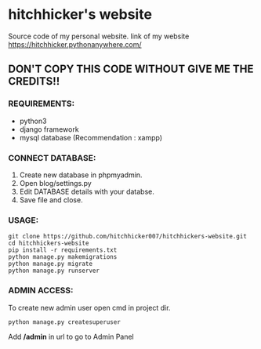 # hitchhicker's website
Source code of my personal website.
link of my website https://hitchhicker.pythonanywhere.com/

## DON'T COPY THIS CODE WITHOUT GIVE ME THE CREDITS!!

### REQUIREMENTS:
- python3
- django framework
- mysql database (Recommendation : xampp)

### CONNECT DATABASE:
1. Create new database in phpmyadmin.
2. Open blog/settings.py
3. Edit DATABASE details with your databse.
4. Save file and close.

### USAGE:
```
git clone https://github.com/hitchhicker007/hitchhickers-website.git
cd hitchhickers-website
pip install -r requirements.txt
python manage.py makemigrations
python manage.py migrate
python manage.py runserver
```

### ADMIN ACCESS:
To create new admin user open cmd in project dir.
```
python manage.py createsuperuser
```
Add **/admin** in url to go to Admin Panel
